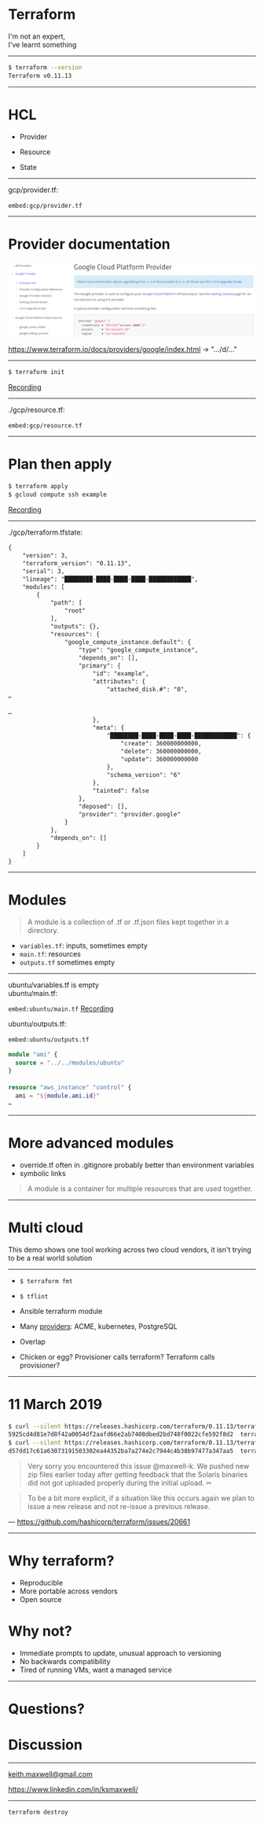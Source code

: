 # Terraform

I'm not an expert,<br /> I've learnt something

<!--

Keeping this presentation simple

Used UK examples because of Brexit

Recent project experience:

- using terraform since May last year, mostly with Ansible
- disposable environments
- running in separate AWS sub-accounts

Not going to cover expert topics:

- loops
- kubernetes
- collaboration or remote backends
- module registry

How many people have used terraform before?

-->

---

```sh
$ terraform --version
Terraform v0.11.13
```

<!--

- breaking changes in 0.12
- delayed, quarter 1 2019
- improvements to Hashicorp Configuration Language HCL

-->

---

# HCL

<!--

1:1 mapping to JSON in 0.12

https://www.terraform.io/docs/glossary.html

-->

- Provider

<!-- plugin, tied to an infrastructure provider -->

- Resource

<!-- object that terraform manages: creates, modifies or destroys -->

- State

<!-- cached information about managed infrastructure, often shared -->

---

<span class=mono>gcp/provider.tf:</span>

`embed:gcp/provider.tf`

<!-- gcloud auth application-default login -->

---

# Provider documentation

![Google Cloud provider documentation](./documentation.png)

https://www.terraform.io/docs/providers/google/index.html → "…/d/…"

<!-- https://www.terraform.io/docs/providers/google/d/datasource_compute_instance.html -->

---

```sh
$ terraform init
```

[Recording](/recorded/init.html)

<!--

cd ~/terraform/gcp
find .terraform
terraform init
find .terraform

look at .terraform
would include modules

-->

---

<span class=mono>./gcp/resource.tf:</span>

<div class="long">

`embed:gcp/resource.tf`

</div>

---

# Plan then apply

```sh
$ terraform apply
$ gcloud compute ssh example
```

<!--

Plan gives you a chance to check

Interactivity is optional

0.12 will have a machine readable plan output

Destroy does the opposite

-->

[Recording](/recorded/apply.html)

<!-- https://console.cloud.google.com/compute/instances -->

---

<span class=mono>./gcp/terraform.tfstate:</span>

<div class="twoColumn half">

```
{
    "version": 3,
    "terraform_version": "0.11.13",
    "serial": 3,
    "lineage": "████████-████-████-████-████████████",
    "modules": [
        {
            "path": [
                "root"
            ],
            "outputs": {},
            "resources": {
                "google_compute_instance.default": {
                    "type": "google_compute_instance",
                    "depends_on": [],
                    "primary": {
                        "id": "example",
                        "attributes": {
                            "attached_disk.#": "0",
✂
```

```
…
                        },
                        "meta": {
                            "████████-████-████-████-████████████": {
                                "create": 360000000000,
                                "delete": 360000000000,
                                "update": 360000000000
                            },
                            "schema_version": "6"
                        },
                        "tainted": false
                    },
                    "deposed": [],
                    "provider": "provider.google"
                }
            },
            "depends_on": []
        }
    ]
}
```

</div>

---

# Modules

> A module is a collection of .tf or .tf.json files kept together in a
> directory.

<!-- https://www.terraform.io/docs/configuration/index.html -->

- `variables.tf`: inputs, sometimes empty
- `main.tf`: resources
- `outputs.tf` sometimes empty

<!--

I often use modules to avoid repeating configuration

-->

---

<div class=majority>

<div>
<span class=mono>ubuntu/variables.tf</span> is empty<br />
<span class=mono>ubuntu/main.tf:</span>

`embed:ubuntu/main.tf` [Recording](/recorded/ubuntu.html)

</div><div><span class=mono>ubuntu/outputs.tf:</span>

`embed:ubuntu/outputs.tf`

```tf
module "ami" {
  source = "../../modules/ubuntu"
}

resource "aws_instance" "control" {
  ami = "${module.ami.id}"
✂
```

</div>

</div>

<!--

Can apply this module:

cd ~/terraform/ubuntu
terraform init
terraform apply

-->

---

# More advanced modules

- <span class=mono>override.tf</span> often in <span
  class=mono>.gitignore</span> probably better than environment variables
- symbolic links

> A module is a container for multiple resources that are used together.

<!--

Overrides will change in 0.12 with additional functionality

Terraform supports TF_VAR_name

Example of overrides might be:

- SSH keys in a different local location
- an S3 bucket name

https://www.terraform.io/docs/configuration-0-11/override.html

-->

---

# Multi cloud

This demo shows one tool working across two cloud vendors, it isn't trying to be
a real world solution

<!--

The demo creates a bastion host on a Google Cloud and connection
to an EC2 instance

rm ~/.ssh/known_hosts
cd ~/terraform/multi
terraform init
terraform apply
ssh ubuntu@<DNS_name>  # times out
gcloud compute ssh example
ssh -A <address>
ssh ubuntu@<DNS_name>

-->

---

<!-- other things I'd like to mention -->

- `$ terraform fmt`

<!-- like black or prettier -->

- `$ tflint`

- Ansible terraform module

- Many [providers](https://www.terraform.io/docs/providers/index.html): ACME,
  kubernetes, PostgreSQL

- Overlap

- Chicken or egg? Provisioner calls terraform? Terraform calls provisioner?

---

# 11 March 2019

<div id=issue>

```sh
$ curl --silent https://releases.hashicorp.com/terraform/0.11.13/terraform_0.11.13_SHA256SUMS | grep linux_amd64
5925cd4d81e7d8f42a0054df2aafd66e2ab7408dbed2bd748f0022cfe592f8d2  terraform_0.11.13_linux_amd64.zip
$ curl --silent https://releases.hashicorp.com/terraform/0.11.13/terraform_0.11.13_SHA256SUMS | grep linux_amd64
d57dd17c61a63073191503302ea44352ba7a274e2c7944c4b38b97477a347aa5  terraform_0.11.13_linux_amd64.zip
```

> Very sorry you encountered this issue @maxwell-k. We pushed new zip files
> earlier today after getting feedback that the Solaris binaries did not got
> uploaded properly during the initial upload. ✂

> To be a bit more explicit, if a situation like this occurs again we plan to
> issue a new release and not re-issue a previous release.

— https://github.com/hashicorp/terraform/issues/20661

</div>

<!--

The Tao of HashiCorp is the foundation that guides our vision,
✂
Immutability is the inability to be changed
✂
https://www.hashicorp.com/tao-of-hashicorp


-->

---

# Why terraform?

- Reproducible
- More portable across vendors
- Open source

# Why not?

- Immediate prompts to update, unusual approach to versioning
- No backwards compatibility
- Tired of running VMs, want a managed service

---

# Questions?

<div class=right>

# Discussion

</div>

<hr />

<div class=twoColumn>

<keith.maxwell@gmail.com>

<https://www.linkedin.com/in/ksmaxwell/>

</div>

<hr />

```
terraform destroy
```

<!-- vim: set spellcapcheck= nowrap conceallevel=0 : -->
